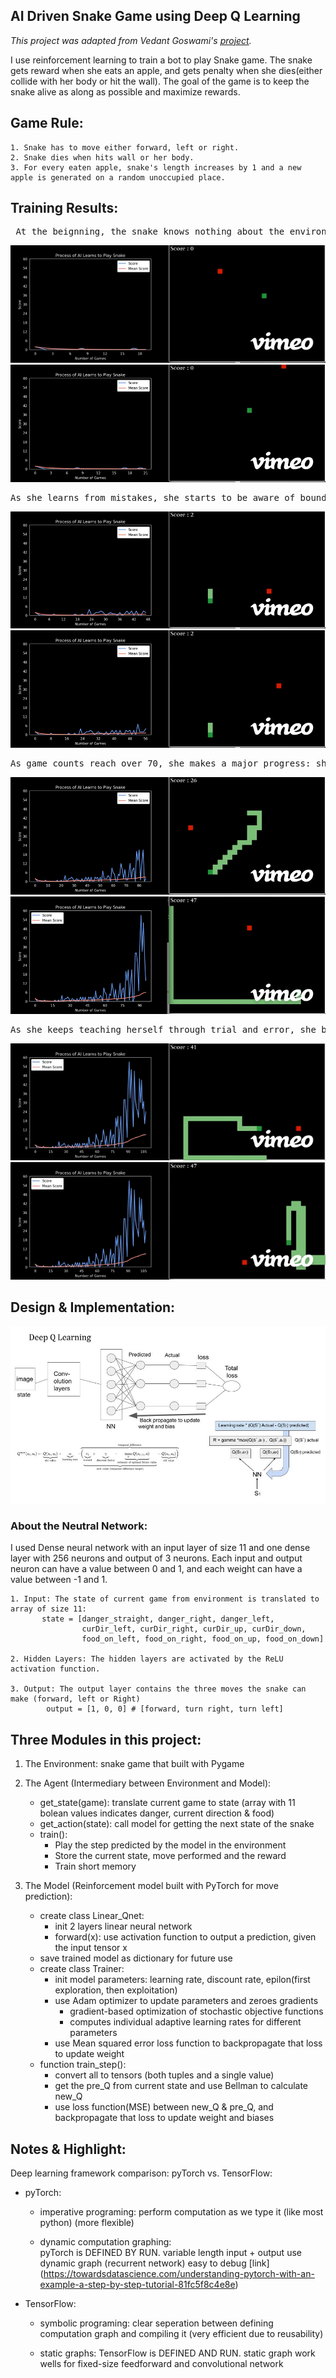 ## AI Driven Snake Game using Deep Q Learning
<i>This project was adapted from Vedant Goswami's [project](https://www.geeksforgeeks.org/ai-driven-snake-game-using-deep-q-learning/). </i>

I use reinforcement learning to train a bot to play Snake game. The snake gets reward when she eats an apple, and gets penalty when she dies(either collide with her body or hit the wall). The goal of the game is to keep the snake alive as along as possible and maximize rewards.



## Game Rule:
    1. Snake has to move either forward, left or right.
    2. Snake dies when hits wall or her body.
    3. For every eaten apple, snake's length increases by 1 and a new apple is generated on a random unoccupied place.

## Training Results:

<pre> At the beignning, the snake knows nothing about the environment and moves randomly and always dies early by hitting the wall.</pre>
![](./image/1.0.gif)
![](./image/1.1.gif)


<pre>As she learns from mistakes, she starts to be aware of boundary and learns to walk along the wall while keeping herself safe.</pre>
![](./image/2.0.gif)
![](./image/2.1.gif)


<pre>As game counts reach over 70, she makes a major progress: she tries to reach the apple with fewest step as possible. But she easily runs to her long body.</pre>
![](./image/3.0.gif)
![](./image/3.1.gif)


<pre>As she keeps teaching herself through trial and error, she becomes a master of this game and even better than human. </pre>
![](./image/4.0.gif)
![](./image/4.1.gif)

## Design & Implementation: 
![image](./image/summary.jpg)


### About the Neutral Network:

I used Dense neural network with an input layer of size 11 and one dense layer with 256 neurons and output of 3 neurons. Each input and output neuron can have a value between 0 and 1, and each weight can have a value between -1 and 1.

    1. Input: The state of current game from environment is translated to array of size 11: 
           state = [danger_straight, danger_right, danger_left,   
                    curDir_left, curDir_right, curDir_up, curDir_down,
                    food_on_left, food_on_right, food_on_up, food_on_down]

    2. Hidden Layers: The hidden layers are activated by the ReLU activation function.

    3. Output: The output layer contains the three moves the snake can make (forward, left or Right) 
            output = [1, 0, 0] # [forward, turn right, turn left]

## Three Modules in this project:

1. The Environment: snake game that built with Pygame

2. The Agent (Intermediary between Environment and Model):
    * get_state(game): translate current game to state (array with 11 bolean values indicates danger, current direction & food)
    * get_action(state): call model for getting the next state of the snake
    * train(): 
        * Play the step predicted by the model in the environment
        * Store the current state, move performed and the reward
        * Train short memory

3. The Model (Reinforcement model built with PyTorch for move prediction):
    * create class Linear_Qnet:
        * init 2 layers linear neural network
        * forward(x): use activation function to output a prediction, given the input tensor x
    * save trained model as dictionary for future use
    * create class Trainer:
        * init model parameters: learning rate, discount rate, epilon(first exploration, then exploitation)
        * use Adam optimizer to update parameters and zeroes gradients
            * gradient-based optimization of stochastic objective functions
            * computes individual adaptive learning rates for different parameters
        * use Mean squared error loss function to backpropagate that loss to update weight
    * function train_step(): 
        * convert all to tensors (both tuples and a single value)
        * get the pre_Q from current state and use Bellman to calculate new_Q
        * use loss function(MSE) between new_Q & pre_Q, and backpropagate that loss to update weight and biases




## Notes & Highlight: 

Deep learning framework comparison: pyTorch vs. TensorFlow:
- pyTorch:
    - imperative programing: 
        perform computation as we type it (like most python) (more flexible)

    - dynamic computation graphing:    
        pyTorch is DEFINED BY RUN.
        variable length input + output use dynamic graph (recurrent network) 
        easy to debug [link] (https://towardsdatascience.com/understanding-pytorch-with-an-example-a-step-by-step-tutorial-81fc5f8c4e8e)

- TensorFlow:
    - symbolic programing: 
        clear seperation between defining computation graph and compiling it (very efficient due to reusability)

    - static graphs:
        TensorFlow is DEFINED AND RUN.
        static graph work wells for fixed-size feedforward and convolutional network

